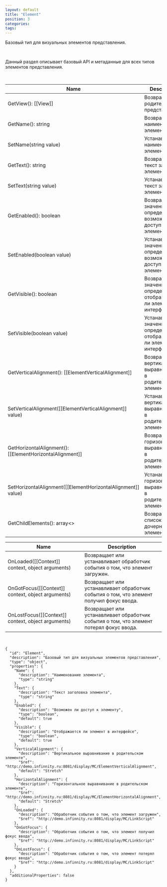 ```yaml
---
layout: default
title: "Element"
position: 3
categories: 
tags: 
---
```


Базовый тип для визуальных элементов представления.

 

Данный раздел описывает базовый API и метаданные для всех типов элементов представления.

   

|Name|Description|
|----|-----------|
|GetView(): [[View]]|Возвращает родительское представление.|
|GetName(): string|Возвращает наименование элемента.|
|SetName(string value)|Устанавливает наименование элемента.|
|GetText(): string|Возвращает текст заголовка элемента.|
|SetText(string value)|Устанавливает текст заголовка элемента.|
|GetEnabled(): boolean|Возвращает значение, определяющее, возможен ли доступ к элементу.|
|SetEnabled(boolean value)|Устанавливает значение, определяющее, возможен ли доступ к элементу.|
|GetVisible(): boolean|Возвращает значение, определяющее, отображается ли элемент в интерфейсе.|
|SetVisible(boolean value)|Устанавливает значение, определяющее, отображается ли элемент в интерфейсе.|
|GetVerticalAlignment(): [[ElementVerticalAlignment]]|Возвращает вертикальное выравнивание в родительском элементе.|
|SetVerticalAlignment([[ElementVerticalAlignment]] value)|Устанавливает вертикальное выравнивание в родительском элементе.|
|GetHorizontalAlignment(): [[ElementHorizontalAlignment]]|Возвращает горизонтальное выравнивание в родительском элементе.|
|SetHorizontalAlignment([[ElementHorizontalAlignment]] value)|Устанавливает горизонтальное выравнивание в родительском элементе.|
|GetChildElements(): array<>|Возвращает список дочерних элементов.|

|Name|Description|
|----|-----------|
|OnLoaded([[Context]] context, object arguments)|Возвращает или устанавливает обработчик события о том, что элемент загружен.|
|OnGotFocus([[Context]] context, object arguments)|Возвращает или устанавливает обработчик события о том, что элемент получил фокус ввода.|
|OnLostFocus([[Context]] context, object arguments)|Возвращает или устанавливает обработчик события о том, что элемент потерял фокус ввода.|

  

```
{
  "id": "Element",
  "description": "Базовый тип для визуальных элементов представления",
  "type": "object",
  "properties": {
    "Name": {
      "description": "Наименование элемента",
      "type": "string"
    },
    "Text": {
      "description": "Текст заголовка элемента",
      "type": "string"
    },
    "Enabled": {
      "description": "Возможен ли доступ к элементу",
      "type": "boolean",
      "default": true
    },
    "Visible": {
      "description": "Отображается ли элемент в интерфейсе",
      "type": "boolean",
      "default": true
    },
    "VerticalAlignment": {
      "description": "Вертикальное выравнивание в родительском элементе",
      "$ref": "http://demo.infinnity.ru:8081/display/MC/ElementVerticalAlignment",
      "default": "Stretch"
    },
    "HorizontalAlignment": {
      "description": "Горизонтальное выравнивание в родительском элементе",
      "$ref": "http://demo.infinnity.ru:8081/display/MC/ElementHorizontalAlignment",
      "default": "Stretch"
    },
    "OnLoaded": {
      "description": "Обработчик события о том, что элемент загружен",
      "$ref": "http://demo.infinnity.ru:8081/display/MC/LinkScript"
    },
    "OnGotFocus": {
      "description": "Обработчик события о том, что элемент получил фокус ввода",
      "$ref": "http://demo.infinnity.ru:8081/display/MC/LinkScript"
    },
    "OnLostFocus": {
      "description": "Обработчик события о том, что элемент потерял фокус ввода",
      "$ref": "http://demo.infinnity.ru:8081/display/MC/LinkScript"
    }
  },
  "additionalProperties": false
}
```

 

 

